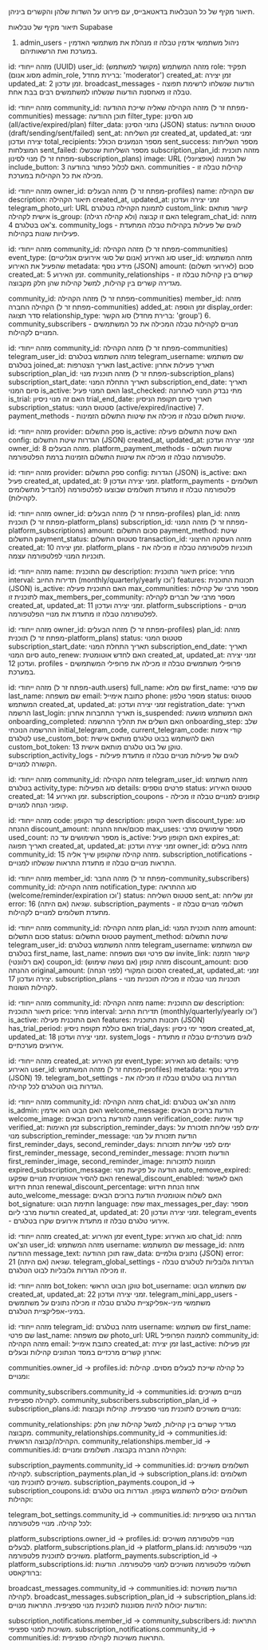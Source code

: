 תיאור מקיף של כל הטבלאות בדאטאבייס, עם פירוט על השדות שלהן והקשרים ביניהן.

תיאור מקיף של טבלאות Supabase
1. admin_users - ניהול משתמשי אדמין
טבלה זו מנהלת את משתמשי האדמין במערכת ואת הרשאותיהם.

id: מזהה ייחודי (UUID)
user_id: מזהה המשתמש (מקושר למשתמש)
role: תפקיד (מסוג אנום admin_role, ברירת מחדל: 'moderator')
created_at: זמן יצירה
updated_at: זמן עדכון
2. broadcast_messages - הודעות שנשלחו לרשימת תפוצה
טבלה זו מאחסנת הודעות שנשלחו למשתמשים רבים בבת אחת.

id: מזהה ייחודי
community_id: מזהה הקהילה שאליה שייכת ההודעה (מפתח זר ל-communities)
message: תוכן ההודעה
filter_type: סוג הסינון (all/active/expired/plan)
filter_data: נתוני הסינון (JSON)
status: סטטוס ההודעה (draft/sending/sent/failed)
sent_at: זמן השליחה
created_at, updated_at: זמני יצירה ועדכון
total_recipients: מספר הנמענים הכולל
sent_success: מספר השליחות המוצלחות
sent_failed: מספר השליחות שנכשלו
subscription_plan_id: מזהה תוכנית מנוי לסינון (מפתח זר ל-subscription_plans)
image: URL של תמונה (אופציונלי)
include_button: האם לכלול כפתור בהודעה
3. communities - קהילות
טבלה זו מכילה את כל הקהילות במערכת.

id: מזהה ייחודי
owner_id: מזהה הבעלים (מפתח זר ל-profiles)
name: שם הקהילה
description: תיאור הקהילה
created_at, updated_at: זמני יצירה ועדכון
telegram_photo_url: URL לתמונת הקהילה בטלגרם
custom_link: קישור מותאם אישית לקהילה
is_group: האם זו קבוצה (ולא קהילה רגילה)
telegram_chat_id: מזהה צ'אט בטלגרם
4. community_logs - לוגים של פעילות בקהילות
טבלה המתעדת פעילויות שונות בקהילות.

id: מזהה ייחודי
community_id: מזהה הקהילה (מפתח זר ל-communities)
event_type: סוג האירוע (אנום של סוגי אירועים אנליטיים)
user_id: מזהה המשתמש שהפעיל את האירוע
metadata: מידע נוסף (JSON)
amount: סכום (לאירועי תשלום)
created_at: זמן האירוע
5. community_relationships - קשרים בין קהילות
טבלה זו מגדירה קשרים בין קהילות, למשל קהילות שהן חלק מקבוצה.

community_id: מזהה הקהילה (מפתח זר ל-communities)
member_id: מזהה הקהילה החברה (מפתח זר ל-communities)
added_at: זמן הוספה
display_order: סדר תצוגה
relationship_type: סוג הקשר (ברירת מחדל: 'group')
6. community_subscribers - מנויים לקהילות
טבלה המכילה את כל המשתמשים המנויים לקהילות.

id: מזהה ייחודי
community_id: מזהה הקהילה (מפתח זר ל-communities)
telegram_user_id: מזהה משתמש בטלגרם
telegram_username: שם משתמש בטלגרם
joined_at: תאריך הצטרפות
last_active: תאריך פעילות אחרון
subscription_plan_id: מזהה תוכנית מנוי (מפתח זר ל-subscription_plans)
subscription_start_date: תאריך התחלת המנוי
subscription_end_date: תאריך סיום המנוי
is_active: האם המנוי פעיל
last_checked: מתי נבדק המנוי לאחרונה
is_trial: האם זה מנוי ניסיון
trial_end_date: תאריך סיום תקופת הניסיון
subscription_status: סטטוס המנוי (active/expired/inactive)
7. payment_methods - שיטות תשלום
טבלה זו מכילה את שיטות התשלום הזמינות.

id: מזהה ייחודי
provider: ספק התשלום
is_active: האם שיטת התשלום פעילה
config: הגדרות שיטת התשלום (JSON)
created_at, updated_at: זמני יצירה ועדכון
owner_id: מזהה הבעלים
8. platform_payment_methods - שיטות תשלום פלטפורמה
טבלה זו מכילה את שיטות התשלום הזמינות ברמת הפלטפורמה.

id: מזהה ייחודי
provider: ספק התשלום
config: הגדרות (JSON)
is_active: האם פעיל
created_at, updated_at: זמני יצירה ועדכון
9. platform_payments - תשלומים פלטפורמה
טבלה זו מתעדת תשלומים שבוצעו לפלטפורמה (להבדיל מתשלומים לקהילות).

id: מזהה ייחודי
owner_id: מזהה הבעלים (מפתח זר ל-profiles)
plan_id: מזהה תוכנית (מפתח זר ל-platform_plans)
subscription_id: מזהה המנוי (מפתח זר ל-platform_subscriptions)
amount: סכום התשלום
payment_method: שיטת התשלום
payment_status: סטטוס התשלום
transaction_id: מזהה העסקה החיצוני
created_at: זמן יצירה
10. platform_plans - תוכניות פלטפורמה
טבלה זו מכילה את תוכניות המנוי לפלטפורמה עצמה.

id: מזהה ייחודי
name: שם התוכנית
description: תיאור התוכנית
price: מחיר
interval: תדירות החיוב (monthly/quarterly/yearly וכו')
features: תכונות התוכנית (JSON)
is_active: האם התוכנית פעילה
max_communities: מספר מרבי של קהילות לתוכנית זו
max_members_per_community: מספר מרבי של חברים לקהילה
created_at, updated_at: זמני יצירה ועדכון
11. platform_subscriptions - מנויים לפלטפורמה
טבלה זו מתעדת את מנויי הפלטפורמה.

id: מזהה ייחודי
owner_id: מזהה הבעלים (מפתח זר ל-profiles)
plan_id: מזהה תוכנית (מפתח זר ל-platform_plans)
status: סטטוס המנוי
subscription_start_date: תאריך התחלת המנוי
subscription_end_date: תאריך סיום המנוי
auto_renew: האם לחדש אוטומטית
created_at, updated_at: זמני יצירה ועדכון
12. profiles - פרופילי משתמשים
טבלה זו מכילה את פרופילי המשתמשים במערכת.

id: מזהה ייחודי (מפתח זר ל-auth.users)
full_name: שם מלא
first_name: שם פרטי
last_name: שם משפחה
email: כתובת אימייל
phone: מספר טלפון
status: סטטוס המשתמש
created_at, updated_at: זמני יצירה ועדכון
registration_date: תאריך הרשמה
last_login: תאריך התחברות אחרון
is_suspended: האם המשתמש מושעה
onboarding_completed: האם השלים את תהליך ההרשמה
onboarding_step: שלב ההרשמה הנוכחי
initial_telegram_code, current_telegram_code: קודי אימות לטלגרם
use_custom_bot: האם להשתמש בבוט טלגרם מותאם אישית
custom_bot_token: טוקן של בוט טלגרם מותאם אישית
13. subscription_activity_logs - לוגים של פעילות מנויים
טבלה זו מתעדת פעילות הקשורה למנויים.

id: מזהה ייחודי
community_id: מזהה הקהילה
telegram_user_id: מזהה משתמש בטלגרם
activity_type: סוג הפעילות
details: פרטים נוספים
status: סטטוס האירוע
created_at: זמן האירוע
14. subscription_coupons - קופונים למנויים
טבלה זו מכילה קופוני הנחה למנויים.

id: מזהה ייחודי
code: קוד הקופון
description: תיאור הקופון
discount_type: סוג ההנחה
discount_amount: סכום/אחוז ההנחה
max_uses: מספר שימושים מרבי
used_count: מספר השימושים עד כה
is_active: האם הקופון פעיל
expires_at: תאריך תפוגה
created_at, updated_at: זמני יצירה ועדכון
owner_id: מזהה בעלים
community_id: מזהה קהילה שהקופון שייך אליה
15. subscription_notifications - התראות מנויים
טבלה זו מתעדת התראות שנשלחו למנויים.

id: מזהה ייחודי
member_id: מזהה החבר (מפתח זר ל-community_subscribers)
community_id: מזהה הקהילה
notification_type: סוג ההתראה (welcome/reminder/expiration וכו')
status: סטטוס השליחה
sent_at: זמן שליחה
error: שגיאה (אם היתה)
16. subscription_payments - תשלומי מנויים
טבלה זו מתעדת תשלומים למנויים לקהילות.

id: מזהה ייחודי
community_id: מזהה הקהילה
plan_id: מזהה תוכנית המנוי
amount: סכום התשלום
status: סטטוס התשלום
payment_method: שיטת התשלום
telegram_user_id: מזהה המשתמש בטלגרם
telegram_username: שם המשתמש בטלגרם
first_name, last_name: שם פרטי ושם משפחה
invite_link: קישור הזמנה (אם רלוונטי)
coupon_id: מזהה קופון (אם נעשה שימוש)
discount_amount: סכום ההנחה
original_amount: הסכום המקורי (לפני הנחה)
created_at, updated_at: זמני יצירה ועדכון
17. subscription_plans - תוכניות מנוי
טבלה זו מכילה תוכניות מנוי לקהילות השונות.

id: מזהה ייחודי
community_id: מזהה הקהילה
name: שם התוכנית
description: תיאור התוכנית
price: מחיר
interval: תדירות החיוב (monthly/quarterly/yearly וכו')
is_active: האם התוכנית פעילה
features: תכונות התוכנית (JSON)
has_trial_period: האם כוללת תקופת ניסיון
trial_days: מספר ימי ניסיון
created_at, updated_at: זמני יצירה ועדכון
18. system_logs - לוגים מערכתיים
טבלה זו מתעדת אירועים מערכתיים.

id: מזהה ייחודי
created_at: זמן האירוע
event_type: סוג האירוע
details: פרטי האירוע
user_id: מזהה המשתמש (מפתח זר ל-profiles)
metadata: מידע נוסף (JSON)
19. telegram_bot_settings - הגדרות בוט טלגרם
טבלה זו מכילה את הגדרות בוט הטלגרם לכל קהילה.

id: מזהה ייחודי
community_id: מזהה הקהילה
chat_id: מזהה הצ'אט בטלגרם
is_admin: האם הבוט הוא אדמין
welcome_message: הודעת ברוכים הבאים
welcome_image: תמונה להודעת ברוכים הבאים
verification_code: קוד אימות
verified_at: זמן האימות
subscription_reminder_days: ימים לפני שליחת תזכורת על מנוי
subscription_reminder_message: הודעת תזכורת על מנוי
first_reminder_days, second_reminder_days: ימים לפני שליחת תזכורות
first_reminder_message, second_reminder_message: הודעות תזכורת
first_reminder_image, second_reminder_image: תמונות לתזכורות
expired_subscription_message: הודעה על פקיעת מנוי
auto_remove_expired: האם להסיר אוטומטית מנויים שפקעו
renewal_discount_enabled: האם לאפשר הנחת חידוש
renewal_discount_percentage: אחוז הנחת חידוש
auto_welcome_message: האם לשלוח אוטומטית הודעת ברוכים הבאים
bot_signature: חתימת הבוט
language: שפה
max_messages_per_day: מספר הודעות מרבי ליום
created_at, updated_at: זמני יצירה ועדכון
20. telegram_events - אירועי טלגרם
טבלה זו מתעדת אירועים שקרו בטלגרם.

id: מזהה ייחודי
created_at: זמן האירוע
event_type: סוג האירוע
chat_id: מזהה הצ'אט
user_id: מזהה המשתמש
username: שם המשתמש
message_id: מזהה ההודעה
message_text: תוכן ההודעה
raw_data: נתונים גולמיים (JSON)
error: שגיאה (אם היתה)
21. telegram_global_settings - הגדרות גלובליות לטלגרם
טבלה זו מכילה הגדרות גלובליות לבוט הטלגרם.

id: מזהה ייחודי
bot_token: טוקן הבוט הראשי
bot_username: שם משתמש הבוט
created_at, updated_at: זמני יצירה ועדכון
22. telegram_mini_app_users - משתמשי מיני-אפליקציית טלגרם
טבלה זו מכילה נתונים על משתמשים במיני-אפליקציית הטלגרם.

id: מזהה ייחודי
telegram_id: מזהה בטלגרם
username: שם משתמש
first_name: שם פרטי
last_name: שם משפחה
photo_url: URL לתמונת הפרופיל
community_id: מזהה הקהילה
email: כתובת אימייל
created_at: זמן יצירה
last_active: זמן פעילות אחרון
קשרים מרכזיים במסד הנתונים
קהילות ובעלים:

communities.owner_id → profiles.id: כל קהילה שייכת לבעלים מסוים.
קהילות ומנויים:

community_subscribers.community_id → communities.id: מנויים משויכים לקהילה ספציפית.
community_subscribers.subscription_plan_id → subscription_plans.id: מנויים משויכים לתוכנית מנוי ספציפית.
קהילות וקבוצות:

community_relationships: מגדיר קשרים בין קהילות, למשל קהילות שהן חלק מקבוצה.
community_relationships.community_id → communities.id: הקהילה/קבוצה הראשית.
community_relationships.member_id → communities.id: הקהילה החברה בקבוצה.
תשלומים ומנויים:

subscription_payments.community_id → communities.id: תשלומים משויכים לקהילה.
subscription_payments.plan_id → subscription_plans.id: תשלומים משויכים לתוכנית מנוי.
subscription_payments.coupon_id → subscription_coupons.id: תשלומים יכולים להשתמש בקופון.
הגדרות בוט טלגרם וקהילות:

telegram_bot_settings.community_id → communities.id: הגדרות בוט ספציפיות לכל קהילה.
מנויי פלטפורמה:

platform_subscriptions.owner_id → profiles.id: מנויי פלטפורמה משויכים לבעלים.
platform_subscriptions.plan_id → platform_plans.id: מנויי פלטפורמה משויכים לתוכנית פלטפורמה.
platform_payments.subscription_id → platform_subscriptions.id: תשלומי פלטפורמה משויכים למנוי פלטפורמה.
הודעות ברודקאסט:

broadcast_messages.community_id → communities.id: הודעות משויכות לקהילה.
broadcast_messages.subscription_plan_id → subscription_plans.id: הודעות יכולות להיות מסוננות לתוכנית מנוי ספציפית.
התראות מנויים:

subscription_notifications.member_id → community_subscribers.id: התראות משויכות למנוי ספציפי.
subscription_notifications.community_id → communities.id: התראות משויכות לקהילה ספציפית.